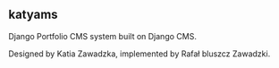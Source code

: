 katyams
-------

Django Portfolio CMS system built on Django CMS.

Designed by Katia Zawadzka, implemented by Rafał bluszcz Zawadzki.  

